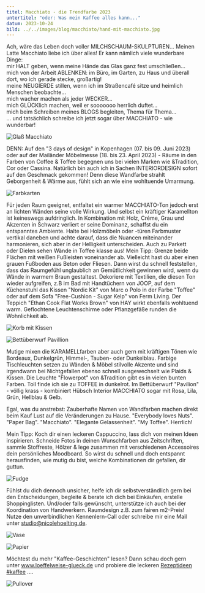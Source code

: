 ```yaml
---
titel: Macchiato - die Trendfarbe 2023
untertitel: "oder: Was mein Kaffee alles kann..."
datum: 2023-10-24
bild: ../../images/blog/macchiato/hand-mit-macchiato.jpg
---
```


Ach, wäre das Leben doch voller MILCHSCHAUM-SKULPTUREN...
Meinen Latte Macchiato liebe ich über alles!
Er kann nämlich viele wunderbare Dinge:\
 mir HALT geben, wenn meine Hände das Glas ganz fest umschließen...\
 mich von der Arbeit ABLENKEN: im Büro, im Garten, zu Haus und überall dort, wo ich gerade stecke, großartig!\
 meine NEUGIERDE stillen, wenn ich im Straßencafé sitze und heimlich Menschen beobachte...\
 mich wacher machen als jeder WECKER...\
 mich GLÜCKlich machen, weil er sooooooo herrlich duftet...\
 mich beim Schreiben meines BLOGS begleiten, Thema für Thema...\
... und tatsächlich schreibe ich jetzt sogar über MACCHIATO - wie wunderbar!

![Glaß Macchiato](../../images/blog/macchiato/glass-macchiato.jpg)

DENN: Auf den "3 days of design" in Kopenhagen (07. bis 09. Juni 2023) oder auf der Mailänder Möbelmesse (18. bis 23. April 2023) - Räume in den Farben von Coffee & Toffee begegnen uns bei vielen Marken wie &Tradition, Cor oder Cassina. Natürlich bin auch ich in Sachen INTERIORDESIGN sofort auf den Geschmack gekommen! Denn diese Wandfarbe strahlt Geborgenheit & Wärme aus, fühlt sich an wie eine wohltuende Umarmung.

![Farbkarten](../../images/blog/macchiato/farbkarten.jpg)

Für jeden Raum geeignet, entfaltet ein warmer MACCHIATO-Ton jedoch erst an lichten Wänden seine volle Wirkung. Und selbst ein kräftiger Karamellton ist keineswegs aufdringlich. In Kombination mit Holz, Créme, Grau und Akzenten in Schwarz verliert er seine Dominanz, schaffst du ein entspanntes Ambiente. Halte bei Holzmöbeln oder -türen Farbmuster vertikal daneben und achte darauf, dass die Nuancen miteinander harmonieren, sich aber in der Helligkeit unterscheiden. Auch zu Parkett oder Dielen sehen Wände in Toffee klasse aus! Mein Tipp: Grenze beide Flächen mit weißen Fußleisten voneinander ab. Vielleicht hast du aber einen grauen Fußboden aus Beton oder Fliesen. Dann wirst du schnell feststellen, dass das Raumgefühl unglaublich an Gemütlichkeit gewinnen wird, wenn du Wände in warmem Braun gestaltest. Dekoriere mit Textilien, die diesen Ton wieder aufgreifen, z.B im Bad mit Handtüchern von JOOP, auf dem Küchenstuhl das Kissen "Nordic Kit" von Marc o Polo in der Farbe "Toffee" oder auf dem Sofa "Free-Cushion - Sugar Kelp" von Ferm Living. Der Teppich "Ethan Cook Flat Works Brown" von HAY wirkt ebenfalls wohltuend warm. Geflochtene Leuchtenschirme oder Pflanzgefäße runden die Wohnlichkeit ab.

![Korb mit Kissen](../../images/blog/macchiato/korb-kissen.jpg)

![Bettüberwurf Pavillion](../../images/blog/macchiato/pavillion.jpg)

Mutige mixen die KARAMELLfarben aber auch gern mit kräftigen Tönen wie Bordeaux, Dunkelgrün, Himmel-, Tauben- oder Dunkelblau. Farbige Tischleuchten setzen zu Wänden & Möbel stilvolle Akzente und sind irgendwann bei Nichtgefallen ebenso schnell ausgewechselt wie Plaids & Kissen. Die Leuchte "Flowerpot" von &Tradition gibt es in vielen bunten Farben. Toll finde ich sie zu TOFFEE in dunkelrot. Im Bettüberwurf "Pavilion" - völlig krass - kombiniert Hübsch Interior MACCHIATO sogar mit Rosa, Lila, Grün, Hellblau & Gelb.

Egal, was du anstrebst: Zauberhafte Namen von Wandfarben machen direkt beim Kauf Lust auf die Veränderungen zu Hause. "Everybody loves Nuts". "Paper Bag". "Macchiato". "Elegante Gelassenheit". "My Toffee". Herrlich!

Mein Tipp: Koch dir einen leckeren Cappuccino, lass dich von meinen Ideen inspirieren. Schneide Fotos in deinen Wunschfarben aus Zeitschriften, sammle Stoffreste, Hölzer & lege zusammen mit verschiedenen Accessoires dein persönliches Moodboard. So wirst du schnell und doch entspannt herausfinden, wie mutig du bist, welche Kombinationen dir gefallen, dir guttun.

![Fudge](../../images/blog/macchiato/fudge.jpg)

Fühlst du dich dennoch unsicher, helfe ich dir selbstverständlich gern bei den Entscheidungen, begleite & berate ich dich bei Einkäufen, erstelle Shoppinglisten. Und/oder falls gewünscht, unterstütze ich auch bei der Koordination von Handwerkern. Raumdesign z.B. zum fairen m2-Preis! Nutze den unverbindlichen Kennenlern-Call oder schreibe mir eine Mail unter studio@nicolehoelting.de.

![Vase](../../images/blog/macchiato/vase.jpg)

![Papier](../../images/blog/macchiato/papier.jpg)

Möchtest du mehr "Kaffee-Geschichten" lesen? Dann schau doch gern unter www.loeffelweise-glueck.de und probiere die leckeren [Rezeptideen #kaffee](https://loeffelweise-glueck.de/rezepte/?search=%23kaffee) ....

![Pullover](../../images/blog/macchiato/pullover.jpg)
